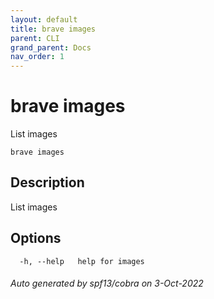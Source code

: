 ```yaml
---
layout: default
title: brave images
parent: CLI
grand_parent: Docs
nav_order: 1
---
```


# brave images

List images

```
brave images
```

## Description

List images

## Options

```
  -h, --help   help for images
```

###### Auto generated by spf13/cobra on 3-Oct-2022
